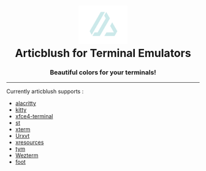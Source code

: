 <h1 align="center">
	<img src="https://github.com/articblush/.github/blob/main/src/articblush56.png" width="25%" alt="Logo"/><br/>
	Articblush for Terminal Emulators</a>
  </h1>

 <h3 align="center">Beautiful colors for your terminals!</h3>

---

Currently articblush supports :

- [alacritty](https://github.com/articblush/articblush-terminals/blob/main/alacritty/alacritty.yml)
- [kitty](https://github.com/articblush/articblush-terminals/blob/main/kitty/colors.conf)
- [xfce4-terminal](https://github.com/articblush/articblush-terminals/blob/main/terminal/terminalrc)
- [st](https://github.com/articblush/articblush-terminals/blob/main/st/xresources)
- [xterm](https://github.com/articblush/articblush-terminals/blob/main/xresources/xresources)
- [Urxvt](https://github.com/articblush/articblush-terminals/blob/main/xresources/xresources)
- [xresources](https://github.com/articblush/articblush-terminals/blob/main/xresources/xresources)
- [tym](https://github.com/articblush/articblush-terminals/blob/main/tym/theme.lua)
- [Wezterm](https://github.com/articblush/articblush-terminals/tree/main/wezterm)
- [foot](https://codeberg.org/dnkl/foot)
